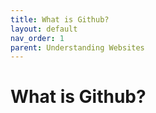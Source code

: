 ```yaml
---
title: What is Github?
layout: default
nav_order: 1
parent: Understanding Websites 
---
```


# What is Github? 